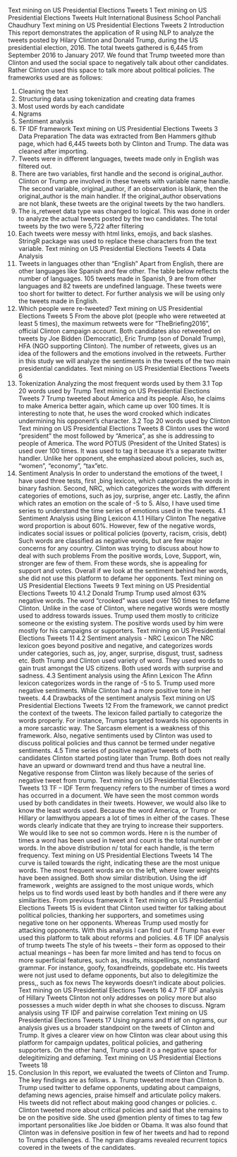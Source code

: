 Text mining on US Presidential Elections Tweets
1
Text mining on US Presidential Elections Tweets
Hult International Business School
Panchali Chaudhury
Text mining on US Presidential Elections Tweets 2
Introduction
This report demonstrates the application of R using NLP to analyze the tweets posted by Hilary
Clinton and Donald Trump, during the US presidential election, 2016. The total tweets gathered
is 6,445 from September 2016 to January 2017.
We found that Trump tweeted more than Clinton and used the social space to negatively talk
about other candidates. Rather Clinton used this space to talk more about political policies.
The frameworks used are as follows:
1. Cleaning the text
2. Structuring data using tokenization and creating data frames
3. Most used words by each candidate
4. Ngrams
5. Sentiment analysis
6. TF IDF framework
Text mining on US Presidential Elections Tweets 3
Data Preparation
The data was extracted from Ben Hammers github page, which had 6,445 tweets both by Clinton
and Trump. The data was cleaned after importing.
1. Tweets were in different languages, tweets made only in English was filtered out.
2. There are two variables, first handle and the second is original_author. Clinton or Trump
are involved in these tweets with variable name handle. The second variable,
original_author, if an observation is blank, then the original_author is the main handler. If
the original_author observations are not blank, these tweets are the original tweets by the
two handlers.
3. The is_retweet data type was changed to logical. This was done in order to analyze the
actual tweets posted by the two candidates. The total tweets by the two were 5,722 after
filtering
4. Each tweets were messy with html links, emojis, and back slashes. StringR package was
used to replace these characters from the text variable.
Text mining on US Presidential Elections Tweets 4
Data Analysis
1. Tweets in languages other than “English”
Apart from English, there are other languages like Spanish and few other. The table below
reflects the number of languages.
105 tweets made in Spanish, 9 are from other languages and 82 tweets are undefined language.
These tweets were too short for twitter to detect. For further analysis we will be using only the
tweets made in English.
2. Which people were re-tweeted?
Text mining on US Presidential Elections Tweets 5
From the above plot (people who were retweeted at least 5 times), the maximum retweets
were for “TheBriefing2016”, official Clinton campaign account. Both candidates also retweeted
on tweets by Joe Bidden (Democratic), Eric Trump (son of Donald Trump), HFA (NGO
supporting Clinton).
The number of retweets, gives us an idea of the followers and the emotions involved in
the retweets. Further in this study we will analyze the sentiments in the tweets of the two main
presidential candidates.
Text mining on US Presidential Elections Tweets 6
3. Tokenization
Analyzing the most frequent words used by them
3.1 Top 20 words used by Trump
Text mining on US Presidential Elections Tweets 7
Trump tweeted about America and its people. Also, he claims to make America better
again, which came up over 100 times. It is interesting to note that, he uses the word
crooked which indicates undermining his opponent’s character.
3.2 Top 20 words used by Clinton
Text mining on US Presidential Elections Tweets 8
Clinton uses the word “president” the most followed by “America”, as she is addressing
to people of America. The word POTUS (President of the United States) is used over 100
times. It was used to tag it because it’s a separate twitter handler. Unlike her opponent,
she emphasized about policies, such as, “women”, “economy”, “tax”etc.
4. Sentiment Analysis
In order to understand the emotions of the tweet, I have used three tests, first ,bing
lexicon, which categorizes the words in binary fashion. Second, NRC, which categorizes
the words with different categories of emotions, such as joy, surprise, anger etc. Lastly,
the afinn which rates an emotion on the scale of -5 to 5. Also, I have used time series to
understand the time series of emotions used in the tweets.
4.1 Sentiment Analysis using Bing Lexicon
4.1.1 Hillary Clinton
The negative word proportion is about 60%. However, few of the negative words,
indicates social issues or political policies (poverty, racism, crisis, debt) Such words are
classified as negative words, but are few major concerns for any country. Clinton was
trying to discuss about how to deal with such problems
From the positive words, Love, Support, win, stronger are few of them. From these
words, she is appealing for support and votes. Overall if we look at the sentiment behind
her words, she did not use this platform to defame her opponents.
Text mining on US Presidential Elections Tweets 9
Text mining on US Presidential Elections Tweets 10
4.1.2 Donald Trump
Trump used almost 63% negative words. The word “crooked” was used over 150 times to
defame Clinton. Unlike in the case of Clinton, where negative words were mostly used to
address towards issues. Trump used them mostly to criticize someone or the existing system. The
positive words used by him were mostly for his campaigns or supporters.
Text mining on US Presidential Elections Tweets 11
4.2 Sentiment analysis - NRC Lexicon
The NRC lexicon goes beyond positive and negative, and categorizes words under
categories, such as, joy, anger, surprise, disgust, trust, sadness etc.
Both Trump and Clinton used variety of word. They used words to gain trust amongst
the US citizens. Both used words with surprise and sadness.
4.3 Sentiment analysis using the Afinn Lexicon
The Afinn lexicon categorizes words in the range of -5 to 5.
Trump used more negative sentiments. While Clinton had a more positive tone in her
tweets.
4.4 Drawbacks of the sentiment analysis
Text mining on US Presidential Elections Tweets 12
From the framework, we cannot predict the context of the tweets. The lexicon failed
partially to categorize the words properly. For instance, Trumps targeted towards his
opponents in a more sarcastic way. The Sarcasm element is a weakness of this
framework. Also, negative sentiments used by Clinton was used to discuss political
policies and thus cannot be termed under negative sentiments.
4.5 Time series of positive negative tweets of both candidates
Clinton started posting later than Trump. Both does not really have an upward or downward
trend and thus have a neutral line. Negative response from Clinton was likely because of the
series of negative tweet from trump.
Text mining on US Presidential Elections Tweets 13
TF – IDF
Term frequency refers to the number of times a word has occurred in a document. We have seen
the most common words used by both candidates in their tweets. However, we would also like to
know the least words used. Because the word America, or Trump or Hillary or Iamwithyou
appears a lot of times in either of the cases. These words clearly indicate that they are trying to
increase their supporters. We would like to see not so common words.
Here n is the number of times a word has been used in tweet and count is the total number of
words. In the above distribution n/ total for each handle, is the term frequency.
Text mining on US Presidential Elections Tweets 14
The curve is tailed towards the right, indicating these are the most unique words. The most
frequent words are on the left, where lower weights have been assigned. Both show similar
distribution.
Using the idf framework , weights are assigned to the most unique words, which helps us to find
words used least by both handles and if there were any similarities. From previous framework it
Text mining on US Presidential Elections Tweets 15
is evident that Clinton used twitter for talking about political policies, thanking her supporters,
and sometimes using negative tone on her opponents. Whereas Trump used mostly for attacking
opponents. With this analysis I can find out if Trump has ever used this platform to talk about
reforms and policies.
4.6 TF IDF analysis of trump tweets
The style of his tweets – their form as opposed to their actual meanings – has been far
more limited and has tend to focus on more superficial features, such as, insults,
misspellings, nonstandard grammar. For instance, goofy, foxandfreinds, gopdebate etc.
His tweets were not just used to defame opponents, but also to delegitimize the press,,
such as fox news The keywords doesn’t indicate about policies.
Text mining on US Presidential Elections Tweets 16
4.7 TF IDF analysis of Hillary Tweets
Clinton not only addresses on policy more but also possesses a much wider depth in
what she chooses to discuss.
Ngram analysis using TF IDF and pairwise correlation
Text mining on US Presidential Elections Tweets 17
Using ngrams and tf idf on ngrams, our analysis gives us a broader standpoint on the tweets of
Clinton and Trump. It gives a clearer view on how Clinton was clear about using this platform
for campaign updates, political policies, and gathering supporters. On the other hand, Trump
used it o a negative space for delegitimizing and defaming.
Text mining on US Presidential Elections Tweets 18
5. Conclusion
In this report, we evaluated the tweets of Clinton and Trump. The key findings are as
follows.
a. Trump tweeted more than Clinton
b. Trump used twitter to defame opponents, updating about campaigns, defaming news
agencies, praise himself and articulate policy makers. His tweets did not reflect about
making good changes or policies.
c. Clinton tweeted more about critical policies and said that she remains to be on the
positive side. She used @mention plenty of times to tag few important personalities
like Joe bidden or Obama. It was also found that Clinton was in defensive position in
few of her tweets and had to repond to Trumps challenges.
d. The ngram diagrams revealed recurrent topics covered in the tweets of the candidates.
